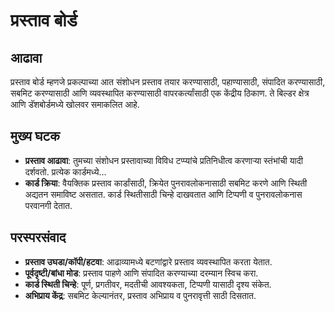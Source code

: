 # प्रस्ताव बोर्ड

## आढावा
प्रस्ताव बोर्ड म्हणजे प्रकल्पाच्या आत संशोधन प्रस्ताव तयार करण्यासाठी, पहाण्यासाठी, संपादित करण्यासाठी, सबमिट करण्यासाठी आणि व्यवस्थापित करण्यासाठी वापरकर्त्यांसाठी एक केंद्रीय ठिकाण. ते बिल्डर क्षेत्र आणि डॅशबोर्डमध्ये खोलवर समाकलित आहे.

## मुख्य घटक
- **प्रस्ताव आढावा**: तुमच्या संशोधन प्रस्तावाच्या विविध टप्प्यांचे प्रतिनिधीत्व करणाऱ्या स्तंभांची यादी दर्शवतो. प्रत्येक कार्डमध्ये…
- **कार्ड क्रिया**: वैयक्तिक प्रस्ताव कार्डांसाठी, क्रियेत पुनरावलोकनासाठी सबमिट करणे आणि स्थिती अद्यतन समाविष्ट असतात. कार्ड स्थितीसाठी चिन्हे दाखवतात आणि टिप्पणी व पुनरावलोकनास परवानगी देतात.

## परस्परसंवाद
- **प्रस्ताव उघडा/कॉपी/हटवा**: आढाव्यामध्ये बटणांद्वारे प्रस्ताव व्यवस्थापित करता येतात.
- **पूर्वदृष्टी/बांधा मोड**: प्रस्ताव पाहणे आणि संपादित करण्याच्या दरम्यान स्विच करा.
- **कार्ड स्थिती चिन्हे**: पूर्ण, प्रगतीवर, मदतीची आवश्यकता, टिप्पणी यासाठी दृश्य संकेत.
- **अभिप्राय केंद्र**: सबमिट केल्यानंतर, प्रस्ताव अभिप्राय व पुनरावृत्ती साठी दिसतात.
